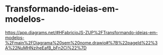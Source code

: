 # Transformando-ideias-em-modelos-
https://app.diagrams.net/#HFabricioJS-ZUP%2FTransformando-ideias-em-modelos-%2Fmain%2FDiagrama%20sem%20nome.drawio#%7B%22pageId%22%3A%22NuMHNziheEafB_bFn2CI%22%7D
